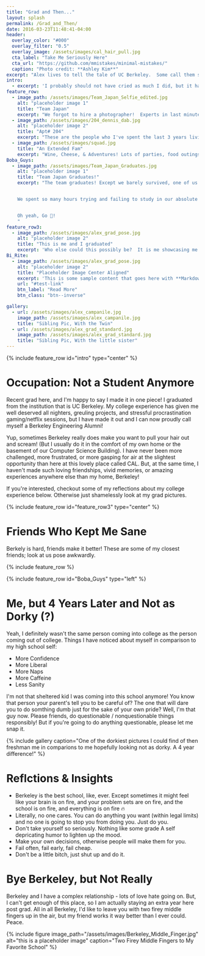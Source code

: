 ```yaml
---
title: "Grad and Then..."
layout: splash
permalink: /Grad_and_Then/
date: 2016-03-23T11:48:41-04:00
header:
  overlay_color: "#000"
  overlay_filter: "0.5"
  overlay_image: /assets/images/cal_hair_pull.jpg
  cta_label: "Take Me Seriously Here"
  cta_url: "https://github.com/mmistakes/minimal-mistakes/"
  caption: "Photo credit: **Ashley Kim**"
excerpt: "Alex lives to tell the tale of UC Berkeley.  Some call them survivors, others call them 'Berkeley Engineering Alumni'"
intro: 
  - excerpt: 'I probably should not have cried as much I did, but it happened!'
feature_row:
  - image_path: /assets/images/Team_Japan_Selfie_edited.jpg
    alt: "placeholder image 1"
    title: "Team Japan"
    excerpt: "We forgot to hire a photographer!  Experts in last minute plans and poor decision making skills - we planned this the day before and didn't actually get anyone to take our pictures for us." 
  - image_path: /assets/images/204_dennis_dab.jpg
    alt: "placeholder image 2"
    title: "Apt# 204"
    excerpt: "These are the people who I've spent the last 3 years living with.  Cheers to the late night talks / venting sessions, anime watching, and the times you gave me water for some unknown reason."
  - image_path: /assets/images/squad.jpg
    title: "An Extended Fam"
    excerpt: "Wine, Cheese, & Adventures! Lots of parties, food outings, and birthday celebrations with this crowd!"
Boba_Guys:
  - image_path: /assets/images/Team_Japan_Graduates.jpg
    alt: "placeholder image 1"
    title: "Team Japan Graduates!"
    excerpt: "The team graduates! Except we barely survived, one of us actually doesn't make it (because he's still a junior), and I barely remembered my ticket to my own graduation.


    We spent so many hours trying and failing to study in our absolute favorite place in the world: that one random cubicle in Bechtel - the Engineering Library.  Wakling to our doom each and every midterm after a round of Bongo Burger always felt great with thes guys.  I never thought I'd find a more boosted group of friends who are **Literally Cancer**.  


    Oh yeah, Go 🐻!
    " 
feature_row3:
  - image_path: /assets/images/alex_grad_pose.jpg
    alt: "placeholder image 2"
    title: "This is me and I graduated"
    excerpt: 'Who else could this possibly be?  It is me showcasing me and the arbitrary achievement of becoming an adult by graduating college!'
Bi_Rite:
  - image_path: /assets/images/alex_grad_pose.jpg
    alt: "placeholder image 2"
    title: "Placeholder Image Center Aligned"
    excerpt: 'This is some sample content that goes here with **Markdown** formatting. Centered with `type="center"`'
    url: "#test-link"
    btn_label: "Read More"
    btn_class: "btn--inverse"

gallery:
  - url: /assets/images/alex_campanile.jpg
    image_path: /assets/images/alex_campanile.jpg
    title: "Sibling Pic, With the Twin"
  - url: /assets/images/alex_grad_standard.jpg
    image_path: /assets/images/alex_grad_standard.jpg
    title: "Sibling Pic, With the little sister"
---
```


{% include feature_row id="intro" type="center" %}

# Occupation: Not a Student Anymore
Recent grad here, and I'm happy to say I made it in one piece!  I graduated from the institution that is UC Berkeley.  My college experience has given me well deserved all nighters, greuling projects, and stressful procrastination gaming/netflix sessions, but I have made it out and I can now proudly call myself a Berkeley Engineering Alumni!

Yup, sometimes Berkeley really does make you want to pull your hair out and scream! (But I usually do it in the comfort of my own home or the basement of our Computer Science Building).  I have never been more challenged, more frustrated, or more gasping for air at the slightest opportunity than here at this lovely place called CAL.  But, at the same time, I haven't made such loving friendships, vivid memories, or amazing experiences anywhere else than my home, Berkeley! 

If you're interested, checkout some of my reflections about my college experience below.  Otherwise just shamelessly look at my grad pictures.

{% include feature_row id="feature_row3" type="center" %}

# Friends Who Kept Me Sane
Berkely is hard, friends make it better!  These are some of my closest friends; look at us pose awkwardly.

{% include feature_row %}

{% include feature_row id="Boba_Guys" type="left" %}

# Me, but 4 Years Later and Not as Dorky (?)
Yeah, I definitely wasn't the same person coming into college as the person coming out of college.  Things I have noticed about myself in comparison to my high school self:
* More Confidence
* More Liberal
* More Naps
* More Caffeine
* Less Sanity

I'm not that sheltered kid I was coming into this school anymore!  You know that person your parent's tell you to be careful of?  The one that will dare you to do somthing dumb just for the sake of your own pride?  Well, I'm that guy now.  Please friends, do questionable / nonquestionable things responsibly!  But if you're going to do anything questionable, please let me snap it.

  {% include gallery caption="One of the dorkiest pictures I could find of then freshman me in comparions to me hopefully looking not as dorky.  A 4 year difference!" %}

# Reflctions & Insights
* Berkeley is the best school, like, ever.  Except sometimes it might feel like your brain is on fire, and your problem sets are on fire, and the school is on fire, and everything is on fire 🔥
* Literally, no one cares.  You can do anything you want (within legal limits) and no one is going to stop you from doing you.  Just do you.
* Don't take yourself so seriously.  Nothing like some grade A self depricating humor to lighten up the mood.
* Make your own decisions, otherwise people will make them for you.
* Fail often, fail early, fail cheap.
* Don't be a little bitch, just shut up and do it.

# Bye Berkeley, but Not Really
Berkeley and I have a complex relationship - lots of love hate going on.  But, I can't get enough of this place, so I am actually staying an extra year here post grad. All in all Berkeley, I'd like to leave you with two firey middle fingers up in the air, but my friend works it way better than I ever could.  Peace.

  {% include figure image_path="/assets/images/Berkeley_Middle_Finger.jpg" alt="this is a placeholder image" caption="Two Firey Middle Fingers to My Favorite School" %}